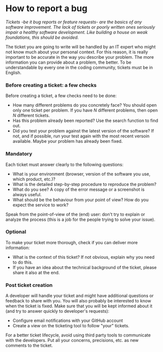 # How to report a bug

*Tickets -be it bug reports or feature requests- are the basics of any software improvement. The lack of tickets or poorly written ones seriously impair a healthy software development. Like building a house on weak foundations, this should be avoided.*

The ticket you are going to write will be handled by an IT expert who might not know much about your personal context. For this reason, it is really important to be accurate in the way you describe your problem. The more information you can provide about a problem, the better. To be understandable by every one in the coding community, tickets must be in English.

### Before creating a ticket: a few checks

Before creating a ticket, a few checks need to be done:
+ How many different problems do you concretely face? You should open only one ticket per problem. If you have *N* different  problems, then open *N* different tickets.
+ Has this problem already been reported? Use the search function to find out.
+ Did you test your problem against the latest version of the software? If not, and if possible, run your test again with the most recent versoin available. Maybe your problem has already been fixed.

### Mandatory

Each ticket must answer clearly to the following questions:
+ What is your environment (browser, version of the software you use, which product, etc.)?
+ What is the detailed step-by-step procedure to reproduce the problem?
+ What do you see? A copy of the error message or a screenshot is always useful.
+ What should be the behaviour from your point of view? How do you expect the service to work?

Speak from the point-of-view of the (end) user: don't try to explain or analyze the process (this is a job for the people trying to solve your issue).

### Optional

To make your ticket more thorough, check if you can deliver more information:
+ What is the context of this ticket? If not obvious, explain why you need to do this.
+ If you have an idea about the technical background of the ticket, please share it also at the end.

### Post ticket creation

A developer will handle your ticket and might have additional questions or feedback to share with you. You will also probably be interested to know when the ticket is fixed. Make sure that you will be kept informed about it (and try to answer quickly to developer's requests):
+ Configure email notifications with your GitHub account
+ Create a view on the ticketing tool to follow "your" tickets.

For a better ticket lifecycle, avoid using third party tools to communicate with the developers. Put all your concerns, precisions, etc. as new comments to the ticket.

